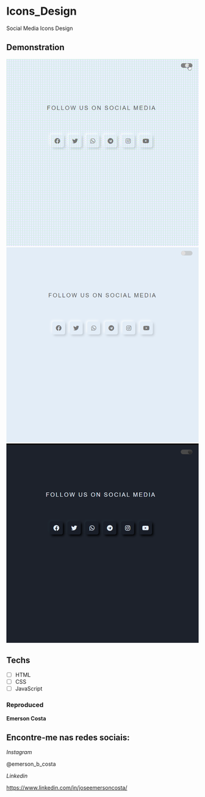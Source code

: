 # Icons_Design
 Social Media Icons Design

 ## Demonstration

 <img src="./img/result.gif" alt="Exemplo">
 <img src="./img/result1.png" alt="Exemplo">
 <img src="./img/result2.png" alt="Exemplo">

 ## Techs

 * [ ] HTML
 * [ ] CSS
 * [ ] JavaScript

 ### Reproduced

 **Emerson Costa**

 ## Encontre-me nas redes sociais: 

 *Instagram*

 @emerson_b_costa

 *Linkedin*

 https://www.linkedin.com/in/joseemersoncosta/
